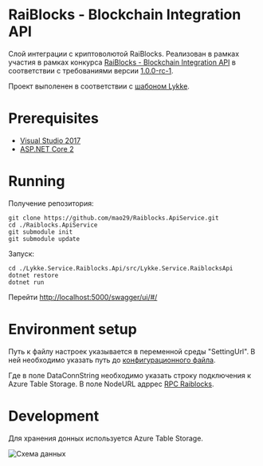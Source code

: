 # RaiBlocks - Blockchain Integration API

Слой интеграции с криптоволютой RaiBlocks. Реализован в рамках участия в рамках конкурса [RaiBlocks - Blockchain Integration API](https://streams.lykke.com/Project/ProjectDetails/raiblocks-blockchain-integration-api) в соответствии с требованиями версии [1.0.0-rc-1](https://docs.google.com/document/d/1KVd-2tg-Ze5-b3kFYh1GUdGn9jvoo7HFO3wH_knpd3U/).

Проект выполенен в соответствии с [шабоном Lykke](https://github.com/LykkeCity/lykke.dotnettemplates/tree/master/Lykke.Service.LykkeService).

# Prerequisites

- [Visual Studio 2017](https://www.microsoft.com/net/core#windowsvs2017)
- [ASP.NET Core 2](https://docs.microsoft.com/en-us/aspnet/core/getting-started)

# Running
 
 Получение репозитория:
```
git clone https://github.com/mao29/Raiblocks.ApiService.git
cd ./Raiblocks.ApiService
git submodule init
git submodule update
```

Запуск:
```
cd ./Lykke.Service.Raiblocks.Api/src/Lykke.Service.RaiblocksApi
dotnet restore
dotnet run
```
Перейти [http://localhost:5000/swagger/ui/#/](http://localhost:5000/swagger/ui/#/)

# Environment setup

Путь к файлу настроек указывается в переменной среды "SettingUrl". В ней необходимо указать путь до [конфигурационного файла](https://github.com/mao29/Raiblocks.ApiService/blob/dev/Lykke.Service.Raiblocks.Api/src/Lykke.Service.RaiblocksApi/appsettings.json).

Где в поле DataConnString необходимо указать строку подключения к Azure Table Storage. В поле NodeURL адррес [RPC Raiblocks](https://github.com/clemahieu/raiblocks/wiki/RPC-protocol).

# Development

Для хранения донных используется Azure Table Storage.

![Схема данных](https://github.com/mao29/Raiblocks.ApiService/blob/dev/Lykke.Service.Raiblocks.Api/ClassDiagram.jpg)



